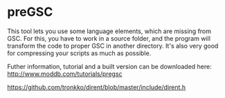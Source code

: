 preGSC
======

This tool lets you use some language elements, which are missing from GSC. For this, you have to work in a source folder, and the program will transform the code to proper GSC in another directory. It's also very good for compressing your scripts as much as possible.

Futher information, tutorial and a built version can be downloaded here: http://www.moddb.com/tutorials/pregsc

https://github.com/tronkko/dirent/blob/master/include/dirent.h
